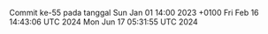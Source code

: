 Commit ke-55 pada tanggal Sun Jan 01 14:00 2023 +0100
Fri Feb 16 14:43:06 UTC 2024
Mon Jun 17 05:31:55 UTC 2024
